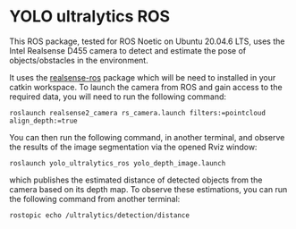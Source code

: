 # YOLO ultralytics ROS

This ROS package, tested for ROS Noetic on Ubuntu 20.04.6 LTS, uses the Intel Realsense D455 camera to detect and estimate the pose of objects/obstacles in the environment. 

It uses the [realsense-ros](https://github.com/IntelRealSense/realsense-ros/tree/ros1-legacy) package which will be need to installed in your catkin workspace. To launch the camera from ROS and gain access to the required data, you will need to run the following command:

```
roslaunch realsense2_camera rs_camera.launch filters:=pointcloud align_depth:=true
```

You can then run the following command, in another terminal, and observe the results of the image segmentation via the opened Rviz window:

```
roslaunch yolo_ultralytics_ros yolo_depth_image.launch 
```

which publishes the estimated distance of detected objects from the camera based on its depth map. To observe these estimations, you can run the following command from another terminal:

```
rostopic echo /ultralytics/detection/distance 
```